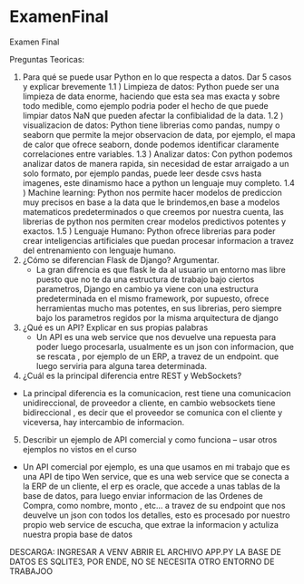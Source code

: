 # ExamenFinal
Examen Final

Preguntas Teoricas:

1. Para qué se puede usar Python en lo que respecta a datos. Dar 5 casos y explicar 
brevemente
    1.1 ) Limpieza de datos: Python puede ser una limpieza de data enorme, haciendo que esta sea mas exacta y sobre todo medible, como ejemplo podria poder el hecho de que puede limpiar datos NaN que pueden afectar la confibialidad de la data.
    1.2 ) visualizacion de datos: Python tiene librerias como pandas, numpy o seaborn que permite la mejor observacion de data, por ejemplo, el mapa de calor que ofrece seaborn, donde podemos identificar claramente correlaciones entre variables.
    1.3 ) Analizar datos: Con python podemos analizar datos de manera rapida, sin necesidad de estar arraigado a un solo formato, por ejemplo pandas, puede leer desde csvs hasta imagenes, este dinamismo hace a python un lenguaje muy completo.
    1.4 ) Machine learning: Python nos permite hacer modelos de prediccion muy precisos en base a la data que le brindemos,en base a modelos matematicos predeterminados o que creemos por nuestra cuenta, las librerias de python nos permiten crear modelos predictivos potentes y exactos.
    1.5 ) Lenguaje Humano: Python ofrece librerias para poder crear inteligencias artificiales que puedan procesar informacion a travez del entrenamiento con lenguaje humano.
2. ¿Cómo se diferencian Flask de Django? Argumentar.
    - La gran difrencia es que flask le da al usuario un entorno mas libre puesto que no te da una estructura de trabajo bajo ciertos parametros, Django en cambio ya viene con una estructura predeterminada en el mismo framework, por supuesto, ofrece herramientas mucho mas potentes, en sus librerias, pero siempre bajo los parametros regidos por la misma arquitectura de django
3. ¿Qué es un API? Explicar en sus propias palabras
    - Un API es una web service que nos devuelve una repuesta para poder luego procesarla, usualmente es un json con informacion, que se rescata , por ejemplo de un ERP, a travez de un endpoint. que luego serviria para alguna tarea determinada.
4. ¿Cuál es la principal diferencia entre REST y WebSockets?
 - La principal diferencia es la comunicacion, rest tiene una comunicacion unidireccional, de proveedor a cliente, en cambio websockets tiene bidireccional , es decir que el proveedor se comunica con el cliente y viceversa, hay intercambio de informacion.
5. Describir un ejemplo de API comercial y como funciona – usar otros ejemplos no vistos 
en el curso
 - Un API comercial por ejemplo, es una que usamos en mi trabajo que es una API de tipo Wen service, que es una web service que se conecta a la ERP de un cliente, el erp es oracle, que accede a unas tablas de la base de datos, para luego enviar informacion de las Ordenes de Compra, como nombre, monto , etc... a travez de su endpoint que nos deuvelve un json con todos los detalles, esto es procesado por nuestro propio web service de escucha, que extrae la informacion y actuliza nuestra propia base de datos 


DESCARGA:
INGRESAR A VENV
ABRIR EL ARCHIVO APP.PY
LA BASE DE DATOS ES SQLITE3, POR ENDE, NO SE NECESITA OTRO ENTORNO DE TRABAJOO


